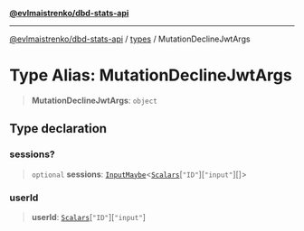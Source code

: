 [**@evlmaistrenko/dbd-stats-api**](../../../README.md)

---

[@evlmaistrenko/dbd-stats-api](../../../README.md) / [types](../README.md) / MutationDeclineJwtArgs

# Type Alias: MutationDeclineJwtArgs

> **MutationDeclineJwtArgs**: `object`

## Type declaration

### sessions?

> `optional` **sessions**: [`InputMaybe`](InputMaybe.md)\<[`Scalars`](Scalars.md)\[`"ID"`\]\[`"input"`\][]\>

### userId

> **userId**: [`Scalars`](Scalars.md)\[`"ID"`\]\[`"input"`\]
